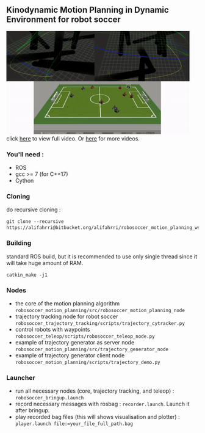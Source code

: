 ## Kinodynamic Motion Planning in Dynamic Environment for robot soccer
![gif](demo_short2.gif)  
click [here](https://youtu.be/jYTKOSrrcoY) to view full video. Or [here](https://www.youtube.com/playlist?list=PL2Kn-ntDzDZsU3pb30TBWnRmIcATtSVu8) for more videos.  

### You'll need :
- ROS
- gcc >= 7 (for C++17)
- Cython

### Cloning  
do recursive cloning :   
```
git clone --recursive https://alifahrri@bitbucket.org/alifahrri/robosoccer_motion_planning_ws.git
```

### Building 
standard ROS build, but it is recommended to use only single thread since it will take huge amount of RAM.  
```
catkin_make -j1
```

### Nodes
* the core of the motion planning algorithm `robosoccer_motion_planning/src/robosoccer_motion_planning_node`
* trajectory tracking node for robot soccer `robosoccer_trajectory_tracking/scripts/trajectory_cytracker.py` 
* control robots with waypoints `robosoccer_teleop/scripts/robosoccer_teleop_node.py`
* example of trajectory generator as server node `robosoccer_motion_planning/src/trajectory_generator_node`
* example of trajectory generator client node `robosoccer_motion_planning/scripts/trajectory_demo.py`
   
### Launcher
* run all necessary nodes (core, trajectory tracking, and teleop) : `robosoccer_bringup.launch`   
* record necessary messages with rosbag : `recorder.launch`. Launch it after bringup.
* play recorded bag files (this will shows visualisation and plotter) : `player.launch file:=your_file_full_path.bag`